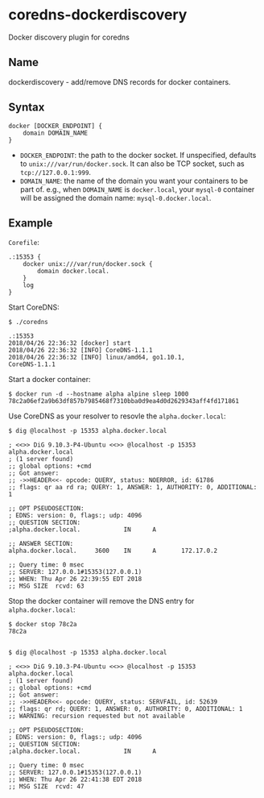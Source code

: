 coredns-dockerdiscovery
===================================

Docker discovery plugin for coredns

Name
----

dockerdiscovery - add/remove DNS records for docker containers.

Syntax
------

    docker [DOCKER_ENDPOINT] {
        domain DOMAIN_NAME
    }


* `DOCKER_ENDPOINT`: the path to the docker socket. If unspecified, defaults to `unix:///var/run/docker.sock`. It can also be TCP socket, such as `tcp://127.0.0.1:999`.
* `DOMAIN_NAME`: the name of the domain you want your containers to be part of. e.g., when `DOMAIN_NAME` is `docker.local`, your `mysql-0` container will be assigned the domain name: `mysql-0.docker.local`.

Example
-------

`Corefile`:

    .:15353 {
        docker unix:///var/run/docker.sock {
            domain docker.local.
        }
        log
    }

Start CoreDNS:

    $ ./coredns

    .:15353
    2018/04/26 22:36:32 [docker] start
    2018/04/26 22:36:32 [INFO] CoreDNS-1.1.1
    2018/04/26 22:36:32 [INFO] linux/amd64, go1.10.1,
    CoreDNS-1.1.1

Start a docker container:

    $ docker run -d --hostname alpha alpine sleep 1000
    78c2a06ef2a9b63df857b7985468f7310bba0d9ea4d0d2629343aff4fd171861

Use CoreDNS as your resolver to resovle the `alpha.docker.local`:

    $ dig @localhost -p 15353 alpha.docker.local

    ; <<>> DiG 9.10.3-P4-Ubuntu <<>> @localhost -p 15353 alpha.docker.local
    ; (1 server found)
    ;; global options: +cmd
    ;; Got answer:
    ;; ->>HEADER<<- opcode: QUERY, status: NOERROR, id: 61786
    ;; flags: qr aa rd ra; QUERY: 1, ANSWER: 1, AUTHORITY: 0, ADDITIONAL: 1

    ;; OPT PSEUDOSECTION:
    ; EDNS: version: 0, flags:; udp: 4096
    ;; QUESTION SECTION:
    ;alpha.docker.local.            IN      A

    ;; ANSWER SECTION:
    alpha.docker.local.     3600    IN      A       172.17.0.2

    ;; Query time: 0 msec
    ;; SERVER: 127.0.0.1#15353(127.0.0.1)
    ;; WHEN: Thu Apr 26 22:39:55 EDT 2018
    ;; MSG SIZE  rcvd: 63

Stop the docker container will remove the DNS entry for `alpha.docker.local`:

    $ docker stop 78c2a
    78c2a


    $ dig @localhost -p 15353 alpha.docker.local

    ; <<>> DiG 9.10.3-P4-Ubuntu <<>> @localhost -p 15353 alpha.docker.local
    ; (1 server found)
    ;; global options: +cmd
    ;; Got answer:
    ;; ->>HEADER<<- opcode: QUERY, status: SERVFAIL, id: 52639
    ;; flags: qr rd; QUERY: 1, ANSWER: 0, AUTHORITY: 0, ADDITIONAL: 1
    ;; WARNING: recursion requested but not available

    ;; OPT PSEUDOSECTION:
    ; EDNS: version: 0, flags:; udp: 4096
    ;; QUESTION SECTION:
    ;alpha.docker.local.            IN      A

    ;; Query time: 0 msec
    ;; SERVER: 127.0.0.1#15353(127.0.0.1)
    ;; WHEN: Thu Apr 26 22:41:38 EDT 2018
    ;; MSG SIZE  rcvd: 47
